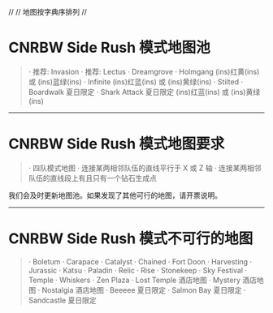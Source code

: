 //
// 地图按字典序排列
//
# CNRBW Side Rush 模式地图池
> · 推荐: Invasion
· 推荐: Lectus
· Dreamgrove
· Holmgang (ins)红黄(ins) 或 (ins)蓝绿(ins)
· Infinite (ins)红蓝(ins) 或 (ins)黄绿(ins)
· Stilted
· Boardwalk 夏日限定
· Shark Attack 夏日限定 (ins)红蓝(ins) 或 (ins)黄绿(ins)

---

# CNRBW Side Rush 模式地图要求
> · 四队模式地图
· 连接某两相邻队伍的直线平行于 X 或 Z 轴
· 连接某两相邻队伍的直线段上有且只有一个钻石生成点

我们会及时更新地图池。如果发现了其他可行的地图，请开票说明。

---

# CNRBW Side Rush 模式不可行的地图
> · Boletum
· Carapace
· Catalyst
· Chained
· Fort Doon
· Harvesting
· Jurassic
· Katsu
· Paladin
· Relic
· Rise
· Stonekeep
· Sky Festival
· Temple
· Whiskers
· Zen Plaza
· Lost Temple 酒店地图
· Mystery 酒店地图
· Nostalgia 酒店地图
· Beeeee 夏日限定
· Salmon Bay 夏日限定
· Sandcastle 夏日限定
